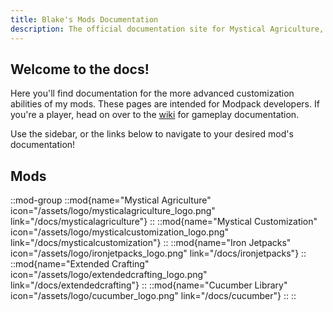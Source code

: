 ```yaml
---
title: Blake's Mods Documentation
description: The official documentation site for Mystical Agriculture, Mystical Customization, Iron Jetpacks and Extended Crafting.
---
```


## Welcome to the docs! 

Here you'll find documentation for the more advanced customization abilities of my mods. These pages are intended for Modpack developers. If you're a player, head on over to the [wiki](../wiki) for gameplay documentation.

Use the sidebar, or the links below to navigate to your desired mod's documentation!

## Mods

::mod-group
  ::mod{name="Mystical Agriculture" icon="/assets/logo/mysticalagriculture_logo.png" link="/docs/mysticalagriculture"}
  ::
  ::mod{name="Mystical Customization" icon="/assets/logo/mysticalcustomization_logo.png" link="/docs/mysticalcustomization"}
  ::
  ::mod{name="Iron Jetpacks" icon="/assets/logo/ironjetpacks_logo.png" link="/docs/ironjetpacks"}
  ::
  ::mod{name="Extended Crafting" icon="/assets/logo/extendedcrafting_logo.png" link="/docs/extendedcrafting"}
  ::
  ::mod{name="Cucumber Library" icon="/assets/logo/cucumber_logo.png" link="/docs/cucumber"}
  ::
::


